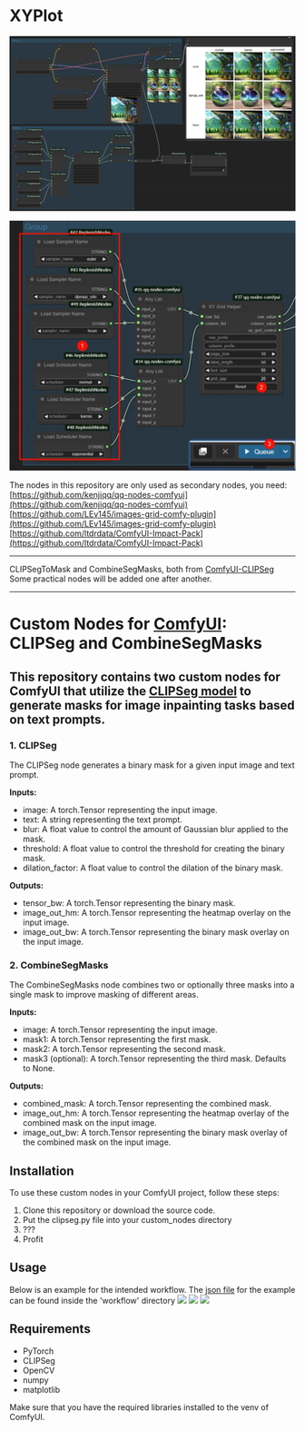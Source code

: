 # XYPlot
![XYPlot](https://github.com/hben35096/ComfyUI-ReplenishNodes/blob/main/workflow/XYGrid.jpg)

<img src="https://github.com/hben35096/ComfyUI-ReplenishNodes/blob/main/workflow/XYUsage.jpg" width="760" />

The nodes in this repository are only used as secondary nodes, you need:  
[https://github.com/kenjiqq/qq-nodes-comfyui](https://github.com/kenjiqq/qq-nodes-comfyui)  
[https://github.com/LEv145/images-grid-comfy-plugin](https://github.com/LEv145/images-grid-comfy-plugin)  
[https://github.com/ltdrdata/ComfyUI-Impact-Pack](https://github.com/ltdrdata/ComfyUI-Impact-Pack)  

---

CLIPSegToMask and CombineSegMasks, both from [ComfyUI-CLIPSeg](https://github.com/biegert/ComfyUI-CLIPSeg)  
Some practical nodes will be added one after another.

---

# Custom Nodes for [ComfyUI](https://github.com/comfyanonymous/ComfyUI): CLIPSeg and CombineSegMasks
## This repository contains two custom nodes for ComfyUI that utilize the [CLIPSeg model](https://huggingface.co/docs/transformers/main/en/model_doc/clipseg) to generate masks for image inpainting tasks based on text prompts.


### 1. CLIPSeg
The CLIPSeg node generates a binary mask for a given input image and text prompt.

**Inputs:**

- image: A torch.Tensor representing the input image.
- text: A string representing the text prompt.
- blur: A float value to control the amount of Gaussian blur applied to the mask.
- threshold: A float value to control the threshold for creating the binary mask.
- dilation_factor: A float value to control the dilation of the binary mask.

**Outputs:**

- tensor_bw: A torch.Tensor representing the binary mask.
- image_out_hm: A torch.Tensor representing the heatmap overlay on the input image.
- image_out_bw: A torch.Tensor representing the binary mask overlay on the input image.

### 2. CombineSegMasks
The CombineSegMasks node combines two or optionally three masks into a single mask to improve masking of different areas.

**Inputs:**

- image: A torch.Tensor representing the input image.
- mask1: A torch.Tensor representing the first mask.
- mask2: A torch.Tensor representing the second mask.
- mask3 (optional): A torch.Tensor representing the third mask. Defaults to None.

**Outputs:**

- combined_mask: A torch.Tensor representing the combined mask.
- image_out_hm: A torch.Tensor representing the heatmap overlay of the combined mask on the input image.
- image_out_bw: A torch.Tensor representing the binary mask overlay of the combined mask on the input image.


## Installation
To use these custom nodes in your ComfyUI project, follow these steps:

1. Clone this repository or download the source code.
2. Put the clipseg.py file into your custom_nodes directory
3. ???
4. Profit


## Usage
Below is an example for the intended workflow. The [json file](https://github.com/biegert/ComfyUI-CLIPSeg/blob/main/workflow/inpaint_CLIPSeg.json) for the example can be found inside the 'workflow' directory 
![](https://github.com/biegert/ComfyUI-CLIPSeg/blob/main/workflow/workflow_0.png?raw=true)
![](https://github.com/biegert/ComfyUI-CLIPSeg/blob/main/workflow/workflow_1.png?raw=true)
![](https://github.com/biegert/ComfyUI-CLIPSeg/blob/main/workflow/workflow_2.png?raw=true)

## Requirements
- PyTorch
- CLIPSeg
- OpenCV
- numpy
- matplotlib

Make sure that you have the required libraries installed to the venv of ComfyUI.
